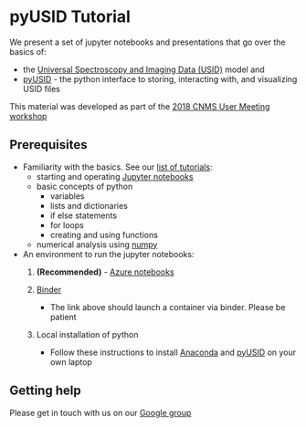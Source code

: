 # pyUSID Tutorial

We present a set of jupyter notebooks and presentations that go over the
basics of:

-   the [Universal Spectroscopy and Imaging Data
    (USID)](https://pycroscopy.github.io/pyUSID/data_format.html) model
    and
-   [pyUSID](https://pycroscopy.github.io/pyUSID/about.html) - the
    python interface to storing, interacting with, and visualizing USID
    files
    
This material was developed as part of the [2018 CNMS User Meeting workshop](./CNMS_UM_Workshop_schedule.md)

## Prerequisites

-   Familiarity with the basics. See our [list of
    tutorials](https://pycroscopy.github.io/pyUSID/external_guides.html):
    -   starting and operating [Jupyter notebooks](./00_a_jupyter_notebooks.ipynb)
    -   basic concepts of python
        - variables
        - lists and dictionaries
        - if else statements
        - for loops
        - creating and using functions
    -   numerical analysis using [numpy](./00_c_numpy.ipynb)
-   An environment to run the jupyter notebooks:
    1.  **(Recommended)** - [Azure
        notebooks](./azure_notebooks_setup.md)
        
    2.  [Binder](https://mybinder.org/v2/gh/pycroscopy/pyUSID_Tutorial/master)
        - The link above should launch a container via binder. Please be patient

    3.  Local installation of python
        -   Follow these instructions to install
            [Anaconda](https://www.anaconda.com/download/) and
            [pyUSID](https://pycroscopy.github.io/pyUSID/install.html) on your own laptop

## Getting help
Please get in touch with us on our [Google group](https://groups.google.com/forum/#!forum/pyusid)